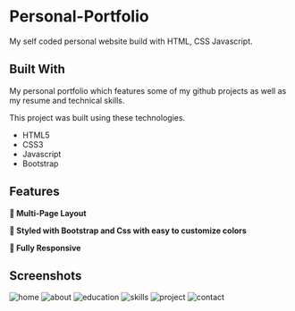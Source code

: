 # Personal-Portfolio
My self coded personal website build with HTML, CSS Javascript.

## Built With

My personal portfolio which features some of my github projects as well as my resume and technical skills.<br/>

This project was built using these technologies.

- HTML5
- CSS3
- Javascript
- Bootstrap

## Features

**📖 Multi-Page Layout**

**🎨 Styled with Bootstrap and Css with easy to customize colors**

**📱 Fully Responsive**

## Screenshots
![home](https://github.com/saptarshi1211mondal/Personal-Portfolio/assets/70250497/4af69f33-f049-4494-834e-b5b9889eeac1)
![about](https://github.com/saptarshi1211mondal/Personal-Portfolio/assets/70250497/4bf0d9fb-be1d-4935-847f-815a2843211e)
![education](https://github.com/saptarshi1211mondal/Personal-Portfolio/assets/70250497/c4146c7e-23fd-4a92-9df6-03251f1befdf)
![skills](https://github.com/saptarshi1211mondal/Personal-Portfolio/assets/70250497/c91809e8-bbf8-414a-878b-c76f2d047d44)
![project](https://github.com/saptarshi1211mondal/Personal-Portfolio/assets/70250497/402957ae-3690-4c04-841f-61bf29abe334)
![contact](https://github.com/saptarshi1211mondal/Personal-Portfolio/assets/70250497/02a5534f-7baa-4bf2-8c42-8a18f95f972e)
